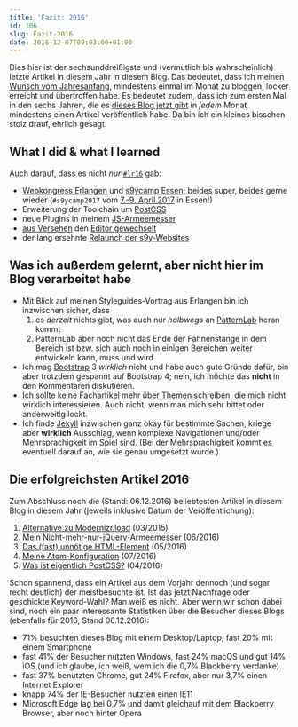 ```yaml
---
title: 'Fazit: 2016'
id: 106
slug: Fazit-2016
date: 2016-12-07T09:03:00+01:00
---
```


Dies hier ist der sechsunddreißigste und (vermutlich bis wahrscheinlich) letzte Artikel in diesem Jahr in diesem Blog. Das bedeutet, dass ich meinen [Wunsch vom Jahresanfang](/archiv/67/Ausblick-2016.html), mindestens einmal im Monat zu bloggen, locker erreicht und übertroffen habe. Es bedeutet zudem, dass ich zum ersten Mal in den sechs Jahren, die es [dieses Blog jetzt gibt](/archiv/) in _jedem_ Monat mindestens einen Artikel veröffentlich habe. Da bin ich ein kleines bisschen stolz drauf, ehrlich gesagt.

## What I did & what I learned

Auch darauf, dass es nicht _nur_ [`#lr16`](/archiv/105/LR16-Fazit.html) gab:

-   [Webkongress Erlangen](/archiv/80/Rueckblick-Webkongress-Erlangen-2016.html) und [s9ycamp Essen](/archiv/90/Still-not-mainstream-after-all-these-years.html); beides super, beides gerne wieder (`#s9ycamp2017` vom [7.-9. April 2017](https://docs.s9y.org/camp.html) in Essen!)
-   Erweiterung der Toolchain um [PostCSS](/archiv/89/Was-ist-eigentlich-PostCSS.html)
-   neue Plugins in meinem [JS-Armeemesser](/archiv/94/Mein-Nicht-mehr-nur-jQuery-Armeemesser.html)
-   [aus Versehen](/archiv/95/Wie-ich-aus-Versehen-den-Editor-wechselte.html) den [Editor gewechselt](/archiv/96/Meine-Atom-Konfiguration.html)
-   der lang ersehnte [Relaunch der s9y-Websites](/archiv/100/Der-naechste-grosse-Brocken.html)

## Was ich außerdem gelernt, aber nicht hier im Blog verarbeitet habe

-   Mit Blick auf meinen Styleguides-Vortrag aus Erlangen bin ich inzwischen sicher, dass
    1.  es _derzeit_ nichts gibt, was auch nur _halbwegs_ an [PatternLab](http://patternlab.io) heran kommt
    2.  PatternLab aber noch nicht das Ende der Fahnenstange in dem Bereich ist bzw. sich auch noch in einigen Bereichen weiter entwickeln kann, muss und wird
-   Ich mag [Bootstrap](http://getbootstrap.com) 3 _wirklich_ nicht und habe auch gute Gründe dafür, bin aber trotzdem gespannt auf Bootstrap 4; nein, ich möchte das **nicht** in den Kommentaren diskutieren.
-   Ich sollte keine Fachartikel mehr über Themen schreiben, die mich nicht wirklich interessieren. Auch nicht, wenn man mich sehr bittet oder anderweitig lockt.
-   Ich finde [Jekyll](https://jekyllrb.com) inzwischen ganz okay für bestimmte Sachen, kriege aber **wirklich** Ausschlag, wenn komplexe Navigationen und/oder Mehrsprachigkeit im Spiel sind. (Bei der Mehrsprachigkeit kommt es eventuell darauf an, wie sie genau umgesetzt wurde.)

## Die erfolgreichsten Artikel 2016

Zum Abschluss noch die (Stand: 06.12.2016) beliebtesten Artikel in diesem Blog in diesem Jahr (jeweils inklusive Datum der Veröffentlichung):

1.  [Alternative zu Modernizr.load](/archiv/65/Alternative-zu-Modernizr.load.html) (03/2015)
2.  [Mein Nicht-mehr-nur-jQuery-Armeemesser](/archiv/94/Mein-Nicht-mehr-nur-jQuery-Armeemesser.html) (06/2016)
3.  [Das (fast) unnötige HTML-Element](/archiv/91/Das-fast-unnoetige-HTML-Element.html) (05/2016)
4.  [Meine Atom-Konfiguration](/archiv/96/Meine-Atom-Konfiguration.html) (07/2016)
5.  [Was ist eigentlich PostCSS?](/archiv/89/Was-ist-eigentlich-PostCSS.html) (04/2016)

Schon spannend, dass ein Artikel aus dem Vorjahr dennoch (und sogar recht deutlich) der meistbesuchte ist. Ist das jetzt Nachfrage oder geschickte Keyword-Wahl? Man weiß es nicht. Aber wenn wir schon dabei sind, noch ein paar interessante Statistiken über die Besucher dieses Blogs (ebenfalls für 2016, Stand 06.12.2016):

-   71% besuchten dieses Blog mit einem Desktop/Laptop, fast 20% mit einem Smartphone
-   fast 41% der Besucher nutzten Windows, fast 24% macOS und gut 14% iOS (und ich glaube, ich weiß, wem ich die 0,7% Blackberry verdanke)
-   fast 37% benutzten Chrome, gut 24% Firefox, aber nur 3,7% einen Internet Explorer
-   knapp 74% der IE-Besucher nutzten einen IE11
-   Microsoft Edge lag bei 0,7% und damit gleichauf mit dem Blackberry Browser, aber noch hinter Opera
